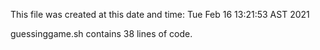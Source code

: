 This file was created at this date and time:
Tue Feb 16 13:21:53 AST 2021
  
guessinggame.sh contains 38 lines of code.
